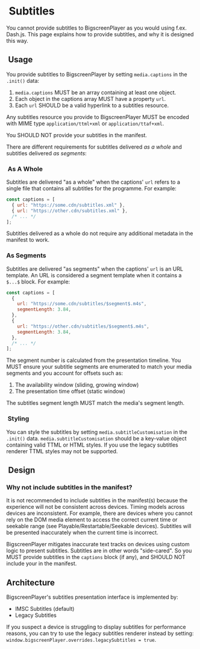 #  Subtitles

You cannot provide subtitles to BigscreenPlayer as you would using f.ex. Dash.js. This page explains how to provide subtitles, and why it is designed this way.

##  Usage

You provide subtitles to BigscreenPlayer by setting `media.captions` in the `.init()` data:

1. `media.captions` MUST be an array containing at least one object.
2. Each object in the captions array MUST have a property `url`.
3. Each `url` SHOULD be a valid hyperlink to a subtitles resource.

Any subtitles resource you provide to BigscreenPlayer MUST be encoded with MIME type `application/ttml+xml` or `application/ttaf+xml`.

You SHOULD NOT provide your subtitles in the manifest.

There are different requirements for subtitles delivered _as a whole_ and subtitles delivered _as segments_:

###  As A Whole

Subtitles are delivered "as a whole" when the captions' `url` refers to a single file that contains all subtitles for the programme. For example:

```js
const captions = [
  { url: "https://some.cdn/subtitles.xml" },
  { url: "https://other.cdn/subtitles.xml" },
  /* ... */
];
```

Subtitles delivered as a whole do not require any additional metadata in the manifest to work.

### As Segments

Subtitles are delivered "as segments" when the captions' `url` is an URL template. An URL is considered a segment template when it contains a `$...$` block. For example:

```js
const captions = [
  { 
    url: "https://some.cdn/subtitles/$segment$.m4s",
    segmentLength: 3.84,
  },
  {
    url: "https://other.cdn/subtitles/$segment$.m4s",
    segmentLength: 3.84,
  },
  /* ... */
];
```

The segment number is calculated from the presentation timeline. You MUST ensure your subtitle segments are enumerated to match your media segments and you account for offsets such as:

1. The availability window (sliding, growing window)
2. The presentation time offset (static window)

The subtitles segment length MUST match the media's segment length.

###  Styling

You can style the subtitles by setting `media.subtitleCustomisation` in the `.init()` data. `media.subtitleCustomisation` should be a key-value object containing valid TTML or HTML styles. If you use the legacy subtitles renderer TTML styles may not be supported.

##  Design

### Why not include subtitles in the manifest?

It is not recommended to include subtitles in the manifest(s) because the experience will not be consistent across devices. Timing models across devices are inconsistent. For example, there are devices where you cannot rely on the DOM media element to access the correct current time or seekable range (see Playable/Restartable/Seekable devices). Subtitles will be presented inaccurately when the current time is incorrect.

BigscreenPlayer mitigates inaccurate text tracks on devices using custom logic to present subtitles. Subtitles are in other words "side-cared". So you MUST provide subtitles in the `captions` block (if any), and SHOULD NOT include your in the manifest.

## Architecture

BigscreenPlayer's subtitles presentation interface is implemented by:

- IMSC Subtitles (default)
- Legacy Subtitles

If you suspect a device is struggling to display subtitles for performance reasons, you can try to use the legacy subtitles renderer instead by setting: `window.bigscreenPlayer.overrides.legacySubtitles = true`.
